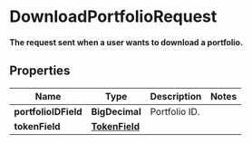 

# DownloadPortfolioRequest

#### The request sent when a user wants to download a portfolio.

## Properties

Name | Type | Description | Notes
------------ | ------------- | ------------- | -------------
**portfolioIDField** | **BigDecimal** | Portfolio ID. | 
**tokenField** | [**TokenField**](TokenField.md) |  | 




